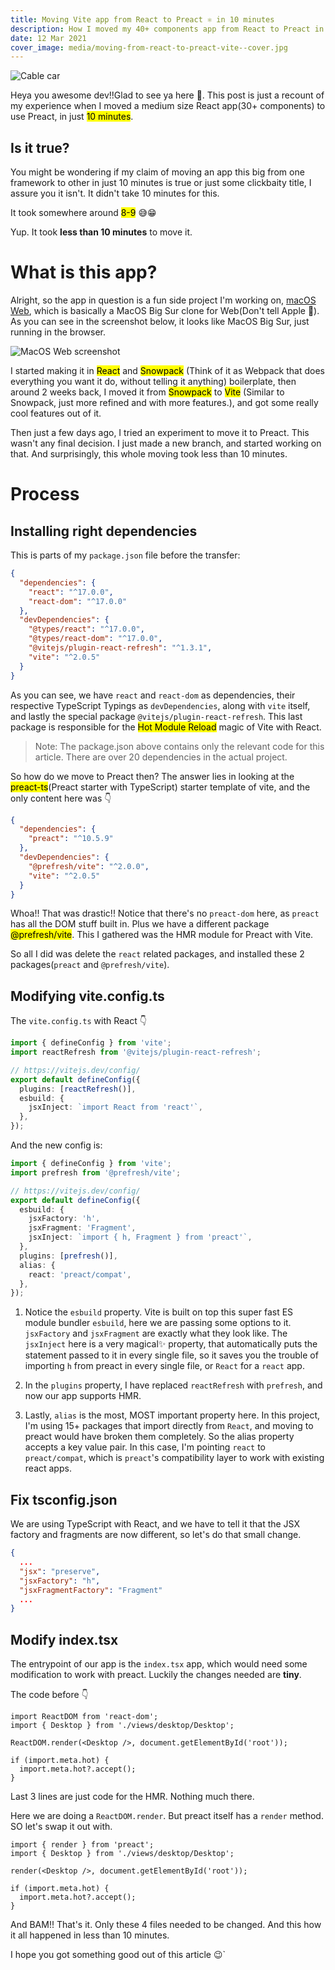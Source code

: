 ```yaml
---
title: Moving Vite app from React to Preact ⚛ in 10 minutes
description: How I moved my 40+ components app from React to Preact in under 10 minutes
date: 12 Mar 2021
cover_image: media/moving-from-react-to-preact-vite--cover.jpg
---
```


![Cable car](../../static/media/moving-from-react-to-preact-vite--cover.jpg)

Heya you awesome dev!!Glad to see ya here 🙂. This post is just a recount of my experience when I moved a medium size React app(30+ components) to use Preact, in just <mark>10 minutes</mark>.

## Is it true?

You might be wondering if my claim of moving an app this big from one framework to other in just 10 minutes is true or just some clickbaity title, I assure you it isn't. It didn't take 10 minutes for this.

It took somewhere around <mark>8-9</mark> 😅😁

Yup. It took **less than 10 minutes** to move it.

# What is this app?

Alright, so the app in question is a fun side project I'm working on, [macOS Web](https://macos.now.sh), which is basically a MacOS Big Sur clone for Web(Don't tell Apple 🤫). As you can see in the screenshot below, it looks like MacOS Big Sur, just running in the browser.

![MacOS Web screenshot](../../static/media/moving-from-react-to-preact-vite--macos-screenshot.png)

I started making it in <mark>React</mark> and <mark>Snowpack</mark> (Think of it as Webpack that does everything you want it do, without telling it anything) boilerplate, then around 2 weeks back, I moved it from <mark>Snowpack</mark> to <mark>Vite</mark> (Similar to Snowpack, just more refined and with more features.), and got some really cool features out of it.

Then just a few days ago, I tried an experiment to move it to Preact. This wasn't any final decision. I just made a new branch, and started working on that. And surprisingly, this whole moving took less than 10 minutes.

# Process

## Installing right dependencies

This is parts of my `package.json` file before the transfer:

```json
{
  "dependencies": {
    "react": "^17.0.0",
    "react-dom": "^17.0.0"
  },
  "devDependencies": {
    "@types/react": "^17.0.0",
    "@types/react-dom": "^17.0.0",
    "@vitejs/plugin-react-refresh": "^1.3.1",
    "vite": "^2.0.5"
  }
}
```

As you can see, we have `react` and `react-dom` as dependencies, their respective TypeScript Typings as `devDependencies`, along with `vite` itself, and lastly the special package `@vitejs/plugin-react-refresh`. This last package is responsible for the <mark>Hot Module Reload</mark> magic of Vite with React.

> Note: The package.json above contains only the relevant code for this article. There are over 20 dependencies in the actual project.

So how do we move to Preact then? The answer lies in looking at the <mark>preact-ts</mark>(Preact starter with TypeScript) starter template of vite, and the only content here was 👇

```json
{
  "dependencies": {
    "preact": "^10.5.9"
  },
  "devDependencies": {
    "@prefresh/vite": "^2.0.0",
    "vite": "^2.0.5"
  }
}
```

Whoa!! That was drastic!! Notice that there's no `preact-dom` here, as `preact` has all the DOM stuff built in. Plus we have a different package <mark>@prefresh/vite</mark>. This I gathered was the HMR module for Preact with Vite.

So all I did was delete the `react` related packages, and installed these 2 packages(`preact` and `@prefresh/vite`).

## Modifying vite.config.ts

The `vite.config.ts` with React 👇

```ts
import { defineConfig } from 'vite';
import reactRefresh from '@vitejs/plugin-react-refresh';

// https://vitejs.dev/config/
export default defineConfig({
  plugins: [reactRefresh()],
  esbuild: {
    jsxInject: `import React from 'react'`,
  },
});
```

And the new config is:

```ts
import { defineConfig } from 'vite';
import prefresh from '@prefresh/vite';

// https://vitejs.dev/config/
export default defineConfig({
  esbuild: {
    jsxFactory: 'h',
    jsxFragment: 'Fragment',
    jsxInject: `import { h, Fragment } from 'preact'`,
  },
  plugins: [prefresh()],
  alias: {
    react: 'preact/compat',
  },
});
```

1. Notice the `esbuild` property. Vite is built on top this super fast ES module bundler `esbuild`, here we are passing some options to it. `jsxFactory` and `jsxFragment` are exactly what they look like. The `jsxInject` here is a very magical✨ property, that automatically puts the statement passed to it in every single file, so it saves you the trouble of importing `h` from preact in every single file, or `React` for a `react` app.

2. In the `plugins` property, I have replaced `reactRefresh` with `prefresh`, and now our app supports HMR.

3. Lastly, `alias` is the most, MOST important property here. In this project, I'm using 15+ packages that import directly from `React`, and moving to preact would have broken them completely. So the alias property accepts a key value pair. In this case, I'm pointing `react` to `preact/compat`, which is `preact`'s compatibility layer to work with existing react apps.

## Fix tsconfig.json

We are using TypeScript with React, and we have to tell it that the JSX factory and fragments are now different, so let's do that small change.

```json
{
  ...
  "jsx": "preserve",
  "jsxFactory": "h",
  "jsxFragmentFactory": "Fragment"
  ...
}
```

## Modify index.tsx

The entrypoint of our app is the `index.tsx` app, which would need some modification to work with preact. Luckily the changes needed are **tiny**.

The code before 👇

```tsx
import ReactDOM from 'react-dom';
import { Desktop } from './views/desktop/Desktop';

ReactDOM.render(<Desktop />, document.getElementById('root'));

if (import.meta.hot) {
  import.meta.hot?.accept();
}
```

Last 3 lines are just code for the HMR. Nothing much there.

Here we are doing a `ReactDOM.render`. But preact itself has a `render` method. SO let's swap it out with.

```tsx
import { render } from 'preact';
import { Desktop } from './views/desktop/Desktop';

render(<Desktop />, document.getElementById('root'));

if (import.meta.hot) {
  import.meta.hot?.accept();
}
```

And BAM!! That's it. Only these 4 files needed to be changed. And this how it all happened in less than 10 minutes.

I hope you got something good out of this article 😉`

